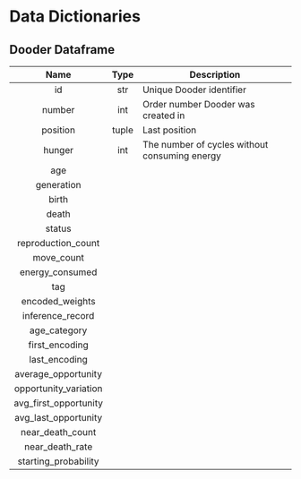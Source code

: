 # Data Dictionaries

## Dooder Dataframe

|         Name          | Type  | Description                                   |
| :-------------------: | :---: | --------------------------------------------- |
|          id           |  str  | Unique Dooder identifier                      |
|        number         |  int  | Order number Dooder was created in            |
|       position        | tuple | Last position                                 |
|        hunger         |  int  | The number of cycles without consuming energy |
|          age          |       |                                               |
|      generation       |       |                                               |
|         birth         |       |                                               |
|         death         |       |                                               |
|        status         |       |                                               |
|  reproduction_count   |       |                                               |
|      move_count       |       |                                               |
|    energy_consumed    |       |                                               |
|          tag          |       |                                               |
|    encoded_weights    |       |                                               |
|   inference_record    |       |                                               |
|     age_category      |       |                                               |
|    first_encoding     |       |                                               |
|     last_encoding     |       |                                               |
|  average_opportunity  |       |                                               |
| opportunity_variation |       |                                               |
| avg_first_opportunity |       |                                               |
| avg_last_opportunity  |       |                                               |
|   near_death_count    |       |                                               |
|    near_death_rate    |       |                                               |
| starting_probability  |       |                                               |
